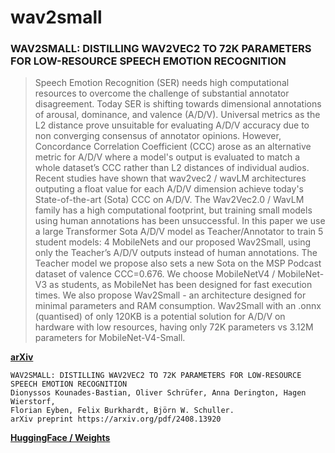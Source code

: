 # wav2small

### WAV2SMALL: DISTILLING WAV2VEC2 TO 72K PARAMETERS FOR LOW-RESOURCE SPEECH EMOTION RECOGNITION

> Speech Emotion Recognition (SER) needs high computational resources to overcome the challenge of substantial annotator disagreement. Today SER is shifting towards dimensional annotations of arousal, dominance, and valence (A/D/V). Universal metrics as the L2 distance prove unsuitable for evaluating A/D/V accuracy due to non converging consensus of annotator opinions. However, Concordance Correlation Coefficient (CCC) arose as an alternative metric for A/D/V where a model's output is evaluated to match a whole dataset’s CCC rather than L2 distances of individual audios. Recent studies have shown that wav2vec2 / wavLM architectures outputing a float value for each A/D/V dimension achieve today's State-of-the-art (Sota) CCC on A/D/V. The Wav2Vec2.0 / WavLM family has a high computational footprint, but training small models using human annotations has been unsuccessful. In this paper we use a large Transformer Sota A/D/V model as Teacher/Annotator to train 5 student models: 4 MobileNets and our proposed Wav2Small, using only the Teacher’s A/D/V outputs instead of human annotations. The Teacher model we propose also sets a new Sota on the MSP Podcast dataset of valence CCC=0.676. We choose MobileNetV4 / MobileNet-V3 as students, as MobileNet has been designed for fast execution times. We also propose Wav2Small - an architecture designed for minimal parameters and RAM consumption. Wav2Small with an .onnx (quantised) of only 120KB is a potential solution for A/D/V on hardware with low resources, having only 72K parameters vs 3.12M parameters for MobileNet-V4-Small.

**[arXiv](https://arxiv.org/abs/2408.13920)**

```
WAV2SMALL: DISTILLING WAV2VEC2 TO 72K PARAMETERS FOR LOW-RESOURCE SPEECH EMOTION RECOGNITION
Dionyssos Kounades-Bastian, Oliver Schrüfer, Anna Derington, Hagen Wierstorf,
Florian Eyben, Felix Burkhardt, Björn W. Schuller.
arXiv preprint https://arxiv.org/pdf/2408.13920
```


**[HuggingFace / Weights](https://huggingface.co/dkounadis/wav2small)**

    



